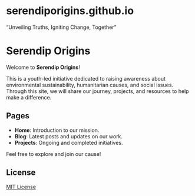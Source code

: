 # serendiporigins.github.io
“Unveiling Truths, Igniting Change, Together”
# Serendip Origins

Welcome to **Serendip Origins**!

This is a youth-led initiative dedicated to raising awareness about environmental sustainability, humanitarian causes, and social issues. Through this site, we will share our journey, projects, and resources to help make a difference.

## Pages
- **Home**: Introduction to our mission.
- **Blog**: Latest posts and updates on our work.
- **Projects**: Ongoing and completed initiatives.

Feel free to explore and join our cause!

## License
[MIT License](LICENSE)
